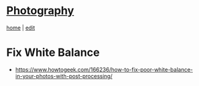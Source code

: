 # [Photography](https://alwinwoo.github.io/pages/photography.html)
[home](https://alwinwoo.github.io/) | [edit](https://github.com/alwinwoo/alwinwoo.github.io/edit/master/pages/photography.md)

# Fix White Balance

- <https://www.howtogeek.com/166236/how-to-fix-poor-white-balance-in-your-photos-with-post-processing/>
